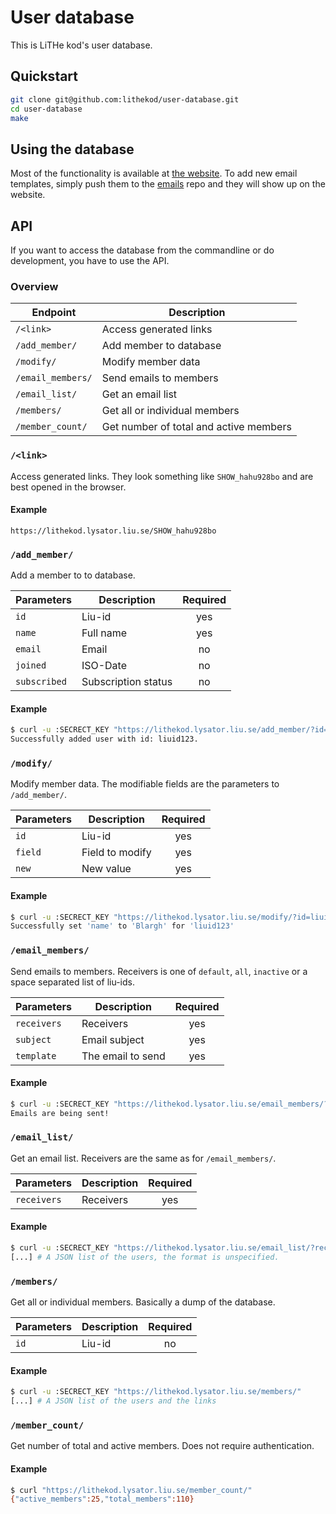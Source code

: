 # User database

This is LiTHe kod's user database.

## Quickstart

```sh
git clone git@github.com:lithekod/user-database.git
cd user-database
make
```

## Using the database

Most of the functionality is available at [the
website](https://lithekod.lysator.liu.se). To add new email templates, simply
push them to the [emails](https://github.com/lithekod/emails) repo and they
will show up on the website.

## API

If you want to access the database from the commandline or do development, you
have to use the API.

### Overview

| Endpoint          | Description                            |
| ----------------- | -------------------------------------- |
| `/<link>`         | Access generated links                 |
| `/add_member/`    | Add member to database                 |
| `/modify/`        | Modify member data                     |
| `/email_members/` | Send emails to members                 |
| `/email_list/`    | Get an email list                      |
| `/members/`       | Get all or individual members          |
| `/member_count/`  | Get number of total and active members |

### `/<link>`

Access generated links. They look something like `SHOW_hahu928bo` and are best
opened in the browser.

#### Example

```
https://lithekod.lysator.liu.se/SHOW_hahu928bo
```

### `/add_member/`

Add a member to to database.

| Parameters   | Description         | Required |
| ------------ | ------------------- | :------: |
| `id`         | Liu-id              |   yes    |
| `name`       | Full name           |   yes    |
| `email`      | Email               |    no    |
| `joined`     | ISO-Date            |    no    |
| `subscribed` | Subscription status |    no    |

#### Example

```sh
$ curl -u :SECRECT_KEY "https://lithekod.lysator.liu.se/add_member/?id=liuid123&name=Lius+Idus"
Successfully added user with id: liuid123.
```

### `/modify/`

Modify member data. The modifiable fields are the parameters to `/add_member/`.

| Parameters | Description     | Required |
| ---------- | --------------- | :------: |
| `id`       | Liu-id          |   yes    |
| `field`    | Field to modify |   yes    |
| `new`      | New value       |   yes    |

#### Example

```sh
$ curl -u :SECRECT_KEY "https://lithekod.lysator.liu.se/modify/?id=liuid123&field=name&new=Blargh"
Successfully set 'name' to 'Blargh' for 'liuid123'
```

### `/email_members/`

Send emails to members. Receivers is one of `default`, `all`, `inactive` or a
space separated list of liu-ids.

| Parameters  | Description       | Required |
| ----------- | ----------------- | :------: |
| `receivers` | Receivers         |   yes    |
| `subject`   | Email subject     |   yes    |
| `template`  | The email to send |   yes    |

#### Example

```sh
$ curl -u :SECRECT_KEY "https://lithekod.lysator.liu.se/email_members/?receivers=liuid123&subject=test&template=general/welcome.tpl"
Emails are being sent!
```

### `/email_list/`

Get an email list. Receivers are the same as for `/email_members/`.

| Parameters  | Description | Required |
| ----------- | ----------- | :------: |
| `receivers` | Receivers   |   yes    |

#### Example

```sh
$ curl -u :SECRECT_KEY "https://lithekod.lysator.liu.se/email_list/?receivers=all"
[...] # A JSON list of the users, the format is unspecified.
```

### `/members/`

Get all or individual members. Basically a dump of the database.

| Parameters | Description | Required |
| ---------- | ----------- | :------: |
| `id`       | Liu-id      |    no    |

#### Example

```sh
$ curl -u :SECRECT_KEY "https://lithekod.lysator.liu.se/members/"
[...] # A JSON list of the users and the links
```

### `/member_count/`

Get number of total and active members. Does not require authentication.

#### Example

```sh
$ curl "https://lithekod.lysator.liu.se/member_count/"
{"active_members":25,"total_members":110}
```

